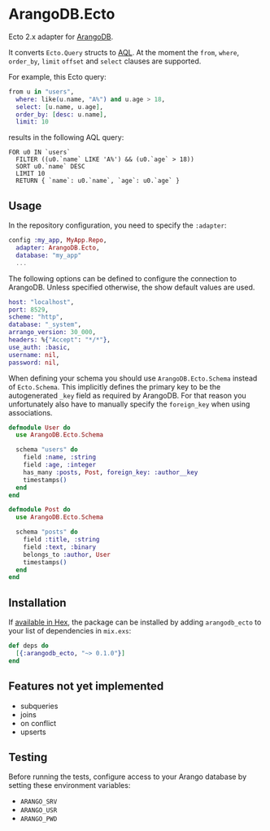 # ArangoDB.Ecto 

Ecto 2.x adapter for [ArangoDB](https://www.arangodb.com/).

It converts `Ecto.Query` structs to [AQL](https://docs.arangodb.com/3.1/AQL).
At the moment the `from`, `where`, `order_by`, `limit`
`offset` and `select` clauses are supported.

For example, this Ecto query:
```elixir
from u in "users",
  where: like(u.name, "A%") and u.age > 18,
  select: [u.name, u.age],
  order_by: [desc: u.name],
  limit: 10
```
results in the following AQL query:
```
FOR u0 IN `users`
  FILTER ((u0.`name` LIKE 'A%') && (u0.`age` > 18))
  SORT u0.`name` DESC
  LIMIT 10
  RETURN { `name`: u0.`name`, `age`: u0.`age` }
```
      
## Usage

In the repository configuration, you need to specify the `:adapter`:

```elixir
config :my_app, MyApp.Repo,
  adapter: ArangoDB.Ecto,
  database: "my_app"
  ...
```
   
The following options can be defined to configure the connection to ArangoDB.
Unless specified otherwise, the show default values are used.
```elixir
host: "localhost",
port: 8529,
scheme: "http",
database: "_system",
arrango_version: 30_000,
headers: %{"Accept": "*/*"},
use_auth: :basic,
username: nil,
password: nil,
```

When defining your schema you should use `ArangoDB.Ecto.Schema` instead of `Ecto.Schema`.
This implicitly defines the primary key to be the autogenerated `_key` field as required 
by ArangoDB. For that reason you unfortunately also have to manually specify the `foreign_key`
when using associations.
```elixir
defmodule User do
  use ArangoDB.Ecto.Schema

  schema "users" do
    field :name, :string
    field :age, :integer
    has_many :posts, Post, foreign_key: :author__key
    timestamps()
  end
end

defmodule Post do
  use ArangoDB.Ecto.Schema

  schema "posts" do
    field :title, :string
    field :text, :binary
    belongs_to :author, User
    timestamps()
  end
end
```

## Installation

If [available in Hex](https://hex.pm/docs/publish), the package can be installed
by adding `arangodb_ecto` to your list of dependencies in `mix.exs`:

```elixir
def deps do
  [{:arangodb_ecto, "~> 0.1.0"}]
end
```

## Features not yet implemented
* subqueries
* joins
* on conflict
* upserts

## Testing
Before running the tests, configure access to your Arango database by setting
these environment variables:
- `ARANGO_SRV`
- `ARANGO_USR`
- `ARANGO_PWD`
